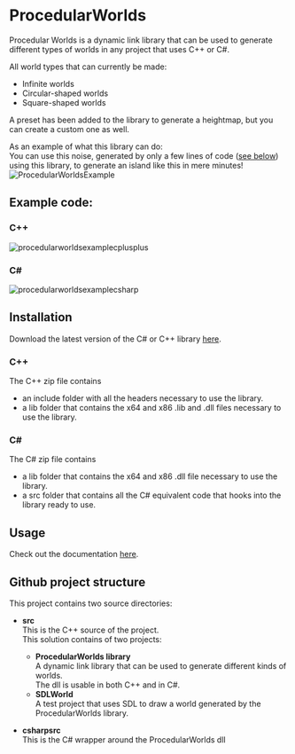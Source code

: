 # ProcedularWorlds

Procedular Worlds is a dynamic link library that can be used to generate different types of worlds in any project that uses C++ or C#.

All world types that can currently be made:
- Infinite worlds
- Circular-shaped worlds
- Square-shaped worlds

A preset has been added to the library to generate a heightmap, but you can create a custom one as well.

As an example of what this library can do:  
You can use this noise, generated by only a few lines of code ([see below](#ExampleCode)) using this library, to generate an island like this in mere minutes!  
![ProcedularWorldsExample](https://github.com/AtlantiaKing/ProcedularWorlds/assets/35343159/5b0faaac-139a-4c5f-ac1e-5edcbad4c301)

## Example code: <a name="ExampleCode"></a>

### C++

![procedularworldsexamplecplusplus](https://github.com/AtlantiaKing/ProcedularWorlds/assets/35343159/fec4bbb3-7ec6-4fbc-a8b5-3f94fe65945c)

### C#

![procedularworldsexamplecsharp](https://github.com/AtlantiaKing/ProcedularWorlds/assets/35343159/ad19104a-b98b-485f-b965-967b269cdd0c)

## Installation
Download the latest version of the C# or C++ library [here](https://github.com/AtlantiaKing/ProcedularWorlds/releases/).

### C++
The C++ zip file contains 
- an include folder with all the headers necessary to use the library.
- a lib folder that contains the x64 and x86 .lib and .dll files necessary to use the library.

### C#
The C# zip file contains  
- a lib folder that contains the x64 and x86 .dll file necessary to use the library.  
- a src folder that contains all the C# equivalent code that hooks into the library ready to use.  

## Usage
Check out the documentation [here](https://atlantiaking.github.io/ProcedularWorlds/).

## Github project structure
   
This project contains two source directories:
- **src**  
    This is the C++ source of the project.  
    This solution contains of two projects:  
    - **ProcedularWorlds library**  
    A dynamic link library that can be used to generate different kinds of worlds.  
    The dll is usable in both C++ and in C#.
    - **SDLWorld**  
    A test project that uses SDL to draw a world generated by the ProcedularWorlds library.

- **csharpsrc**  
   This is the C# wrapper around the ProcedularWorlds dll
